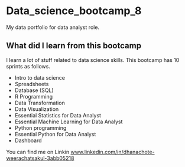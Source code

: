 # Data_science_bootcamp_8
My data portfolio for data analyst role.

## What did I learn from this bootcamp

I learn a lot of stuff related to data science skills. This bootcamp has 10 sprints as follows.

- Intro to data science
- Spreadsheets
- Database (SQL)
- R Programming
- Data Transformation
- Data Visualization
- Essential Statistics for Data Analyst
- Essential Machine Learning for Data Analyst
- Python programming
- Essential Python for Data Analyst
- Dashboard

You can find me on Linkin www.linkedin.com/in/dhanachote-weerachatsakul-3abb05218
